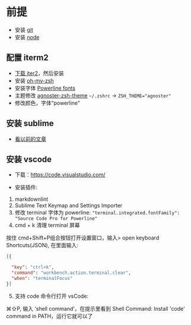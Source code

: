 # 前提

- 安装 [git](https://git-scm.com/downloads)
- 安装 [node](http://nodejs.cn/download/)

## 配置 iterm2

- [下载 iter2](https://www.iterm2.com/downloads.html)，然后安装
- 安装 [oh-my-zsh](https://ohmyz.sh/)
- 安装字体 [Powerline fonts](https://github.com/powerline/fonts)
- 主题修改 [agnoster-zsh-theme](https://github.com/agnoster/agnoster-zsh-theme)
  `~/.zshrc` -> `ZSH_THEME="agnoster"`
- 修改颜色，字体“powerline”

## 安装 sublime

- [看以前的文章](https://github.com/hangyangws/notes/blob/master/src/sublime.md)

## 安装 vscode

- 下载：https://code.visualstudio.com/

- 安装插件:

1. markdownlint
2. Sublime Text Keymap and Settings Importer
3. 修改 terminal 字体为 powerline: `"terminal.integrated.fontFamily": "Source Code Pro for Powerline"`
4. cmd + k 清理 terminal 屏幕

  按住 cmd+Shift+P组合按钮打开设置窗口，输入> open keyboard Shortcuts(JSON), 在里面输入:

  ```json
  [{

    "key": "ctrl+k",
    "command": "workbench.action.terminal.clear",
    "when": "terminalFocus"
  }]
  ```

5. 支持 code 命令行打开 vsCode:

  ⌘⇧P, 输入 ‘shell command’，在提示里看到 Shell Command: Install 'code' command in PATH，运行它就可以了
